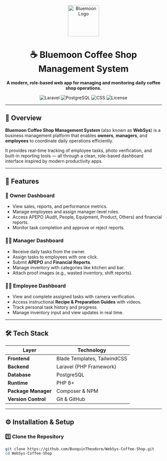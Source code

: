 <!-- README.md -->

<div align="center">
  <img src="[https://github.com/BunquinTheodore/WebSys-Coffee-Shop/assets/logo.png](https://github.com/BunquinTheodore/WebSystem_FinalProject_Group9/blob/main/public/images/bluemoon-logo.png)" width="100" alt="Bluemoon Logo">
  <h1>☕ Bluemoon Coffee Shop Management System</h1>
  <p><strong>A modern, role-based web app for managing and monitoring daily coffee shop operations.</strong></p>

  ![Laravel](https://img.shields.io/badge/Built%20with-Laravel-red?style=flat-square&logo=laravel)
  ![PostgreSQL](https://img.shields.io/badge/Database-PostgreSQL-blue?style=flat-square&logo=postgresql)
  ![CSS](https://img.shields.io/badge/UI-TailwindCSS-38B2AC?style=flat-square&logo=tailwind-css)
  ![License](https://img.shields.io/badge/License-MIT-green?style=flat-square)
</div>

---

## 🌟 Overview
**Bluemoon Coffee Shop Management System** (also known as **WebSys**) is a business management platform that enables **owners**, **managers**, and **employees** to coordinate daily operations efficiently.

It provides real-time tracking of employee tasks, photo verification, and built-in reporting tools — all through a clean, role-based dashboard interface inspired by modern productivity apps.

---

## 🚀 Features

### 👑 Owner Dashboard
- View sales, reports, and performance metrics.
- Manage employees and assign manager-level roles.
- Access APEPO (Audit, People, Equipment, Product, Others) and financial reports.
- Monitor task completion and approve or reject reports.

### 🧑‍💼 Manager Dashboard
- Receive daily tasks from the owner.
- Assign tasks to employees with one click.
- Submit **APEPO** and **Financial Reports**.
- Manage inventory with categories like kitchen and bar.
- Attach proof images (e.g., wasted inventory, shift reports).

### 👨‍🍳 Employee Dashboard
- View and complete assigned tasks with camera verification.
- Access instructional **Recipe & Preparation Guides** with videos.
- Track personal task history and progress.
- Manage inventory input and view updates in real time.

---

## 🛠️ Tech Stack

| Layer | Technology |
|-------|-------------|
| **Frontend** | Blade Templates, TailwindCSS |
| **Backend** | Laravel (PHP Framework) |
| **Database** | PostgreSQL |
| **Runtime** | PHP 8+ |
| **Package Manager** | Composer & NPM |
| **Version Control** | Git & GitHub |

---

## ⚙️ Installation & Setup

### 1️⃣ Clone the Repository
```bash
git clone https://github.com/BunquinTheodore/WebSys-Coffee-Shop.git
cd WebSys-Coffee-Shop
